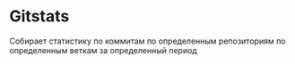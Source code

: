 # Gitstats
Собирает статистику по коммитам по определенным репозиториям по определенным веткам за определенный период